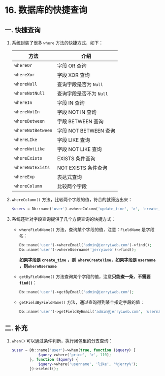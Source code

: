 # 16. 数据库的快捷查询

## 一. 快捷查询

1. 系统封装了很多 `where` 方法的快捷方式，如下：

   | 方法              | 介绍                    |
   | ----------------- | ----------------------- |
   | `whereOr`         | 字段 OR 查询            |
   | `whereXor`        | 字段 XOR 查询           |
   | `whereNull`       | 查询字段是否为 `Null`   |
   | `whereNotNull`    | 查询字段是否不为 `Null` |
   | `whereIn`         | 字段 IN 查询            |
   | `whereNotIn`      | 字段 NOT IN 查询        |
   | `whereBetween`    | 字段 BETWEEN 查询       |
   | `whereNotBetween` | 字段 NOT BETWEEN 查询   |
   | `whereLIke`       | 字段 LIKE 查询          |
   | `whereNotLike`    | 字段 NOT LIKE 查询      |
   | `whereExists`     | EXISTS 条件查询         |
   | `whereNotExists`  | NOT EXISTS 条件查询     |
   | `whereExp`        | 表达式查询              |
   | `whereColumn`     | 比较两个字段            |

2. `whereColumn()` 方法，比较两个字段的值，符合的就筛选出来：

   ```php
   $users = Db::name('user')->whereColumn('update_time', '>', 'create_time')->select();
   ```

3. 系统还针对字段查询提供了几个方便查询的快捷方式：

   * `whereFieldName()` 方法，查询某个字段的值，注意：`FieldName` 是字段名：

     ```php
     Db::name('user')->whereEmail('admin@jerryiweb.com')->find();
     Db::name('user')->whereUsername('jerryiweb')->find();
     ```

     **如果字段是 `create_time` ，则` whereCreateTime`，如果字段是 `username` ，则`whereUsername`**

   * `getByFieldName()` 方法查询某个字段的值，注意**只能查一条**，**不需要 `find()`**：

     ```php
     Db::name('user')->getByEmail('admin@jerryiweb.com');
     ```

   * `getFieldByFieldName()` 方法，通过查询得到某个指定字段的值：

     ```php
     Db::name('user')->getFieldByEmail('admin@jerryiweb.com', 'username');
     ```

## 二. 补充

1. `when()` 可以通过条件判断，执行闭包里的分支查询：

   ```php
   $user = Db::name('user')->when(true, function ($query) {
               $query->where('price', '>', 110);
           }, function ($query) {
               $query->where('username', 'like', '%jerry%');
           })->select();
   ```

   